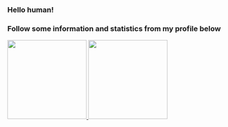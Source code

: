 ### Hello human!       

### Follow some information and statistics from my profile below

<div>
<a href="https://github.com/kauantltrindade">
<img height="180em" src="https://github-readme-stats.vercel.app/api/top-langs/?username=kauantltrindade&layout=compact&langs_count=7&theme=dracula"/>
<img height="180em" src="https://github-readme-stats.vercel.app/api?username=kauantltrindade&show_icons=true&theme=dracula&include_all_commits=true&count_private=true"/>
</div>
  
<!---
kauantllkk/kauantllkk is a ✨ special ✨ repository because its `README.md` (this file) appears on your GitHub profile.
You can click the Preview link to take a look at your changes.
--->
